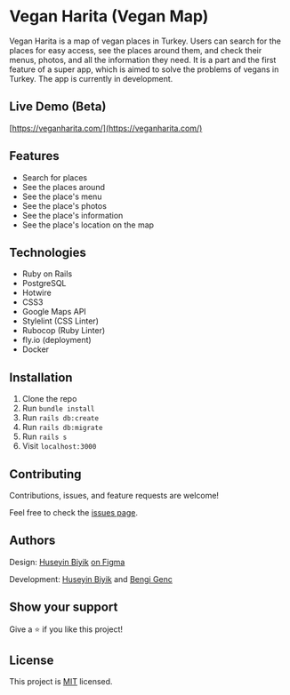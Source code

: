 # Vegan Harita (Vegan Map)

Vegan Harita is a map of vegan places in Turkey. Users can search for the places for easy access, see the places around them, and check their menus, photos, and all the information they need. It is a part and the first feature of a super app, which is aimed to solve the problems of vegans in Turkey. The app is currently in development.


## Live Demo (Beta)

[https://veganharita.com/](https://veganharita.com/)

## Features

- Search for places
- See the places around
- See the place's menu
- See the place's photos
- See the place's information
- See the place's location on the map


## Technologies

- Ruby on Rails
- PostgreSQL
- Hotwire
- CSS3
- Google Maps API
- Stylelint (CSS Linter)
- Rubocop (Ruby Linter)
- fly.io (deployment)
- Docker


## Installation

1. Clone the repo
2. Run `bundle install`
3. Run `rails db:create`
4. Run `rails db:migrate`
5. Run `rails s`
6. Visit `localhost:3000`


## Contributing

Contributions, issues, and feature requests are welcome!

Feel free to check the [issues page](../../issues/).


## Authors

Design: [Huseyin Biyik](https://github.com/huseyinbiyik) [on Figma](https://www.figma.com/file/d01QJ3HoyYDWHJJx88fo5G/Untitled?t=Xa2EgvuZgH4k5AUG-1)

Development: [Huseyin Biyik](https://github.com/huseyinbiyik) and [Bengi Genc](https://github.com/bengigo)


## Show your support

Give a ⭐️ if you like this project!

## License

This project is [MIT](./LICENSE) licensed.
